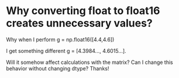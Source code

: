 
# Why converting float to float16 creates unnecessary values?

Why when I perform
g = np.float16([4.4,4.6])

I get something different
g  = [4.3984..., 4.6015...]. 

Will it somehow affect calculations with the matrix? Can I change this behavior without changing dtype?
Thanks!

        